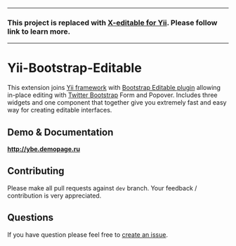 

-----------------
### This project is replaced with [X-editable for Yii](https://github.com/vitalets/x-editable-yii). Please follow link to learn more.
-----------------



Yii-Bootstrap-Editable
======================

This extension joins [Yii framework](http://yiiframework.com) with [Bootstrap Editable plugin](http://vitalets.github.com/bootstrap-editable) allowing in-place editing with [Twitter Bootstrap](http://twitter.github.com/bootstrap) Form and Popover.
Includes three widgets and one component that together give you extremely fast and easy way for creating editable interfaces. 

## Demo & Documentation

**http://ybe.demopage.ru**

## Contributing
Please make all pull requests against `dev` branch. Your feedback / contribution is very appreciated.

## Questions
If you have question please feel free to [create an issue](https://github.com/vitalets/yii-bootstrap-editable/issues).
